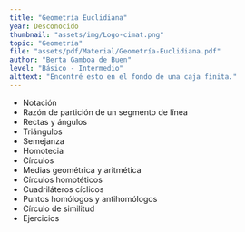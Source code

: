 ```yaml
---
title: "Geometría Euclidiana"
year: Desconocido
thumbnail: "assets/img/Logo-cimat.png"
topic: "Geometría"
file: "assets/pdf/Material/Geometría-Euclidiana.pdf"
author: "Berta Gamboa de Buen"
level: "Básico - Intermedio"
alttext: "Encontré esto en el fondo de una caja finita."
---
```


<ul class="list-group list-group-flush">
  <li class="list-group-item">Notación</li>
  <li class="list-group-item">Razón de partición de un segmento de línea</li>
  <li class="list-group-item">Rectas y ángulos</li>
  <li class="list-group-item">Triángulos</li>
  <li class="list-group-item">Semejanza</li>
  <li class="list-group-item">Homotecia</li>
  <li class="list-group-item">Círculos</li>
  <li class="list-group-item">Medias geométrica y aritmética</li>
  <li class="list-group-item">Círculos homotéticos</li>
  <li class="list-group-item">Cuadriláteros cíclicos</li>
  <li class="list-group-item">Puntos homólogos y antihomólogos</li>
  <li class="list-group-item">Círculo de similitud</li>
  <li class="list-group-item">Ejercicios</li>
</ul>